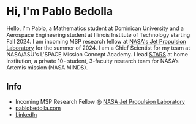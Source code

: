 # Hi, I'm Pablo Bedolla
Hello, I'm Pablo, a Mathematics student at Dominican University and a Aerospace Engineering student at Illinois Institute of Technology starting Fall 2024. I am incoming MSP research fellow at [NASA's Jet Propulsion Laboratory](https://www.jpl.nasa.gov/) for the summer of 2024. I am a Chief Scientist for my team at NASA/ASU's L'SPACE Mission Concept Academy. I lead  [STARS](https://github.com/STARS-Dominican-University) at home institution, a private 10- student, 3-faculty research team for NASA’s Artemis mission (NASA MINDS).

## Info

- Incoming MSP Research Fellow @ [NASA Jet Propulsion Laboratory](https://www.jpl.nasa.gov/)
- [pablobedolla.com](https://pablobedolla.com/)
- [LinkedIn](https://www.linkedin.com/in/bedolpab/)


